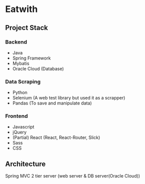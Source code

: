 # Eatwith

## Project Stack

### Backend

- Java
- Spring Framework
- Mybatis
- Oracle Cloud (Database)

### Data Scraping 

- Python
- Selenium (A web test library but used it as a scrapper)
- Pandas (To save and manipulate data)

### Frontend

- Javascript
- jQuery
- (Partial) React (React, React-Router, Slick)
- Sass
- CSS

## Architecture

Spring MVC 2 tier server (web server & DB server(Oracle Cloud))
